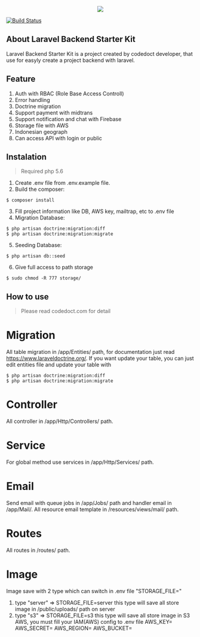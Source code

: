 <p align="center"><img src="https://laravel.com/assets/img/components/logo-laravel.svg"></p>

<a href="https://travis-ci.org/laravel/framework"><img src="https://travis-ci.org/laravel/framework.svg" alt="Build Status"></a>

## About Laravel Backend Starter Kit

Laravel Backend Starter Kit is a project created by codedoct developer, that use for easyly create a project backend with laravel.

## Feature
1. Auth with RBAC (Role Base Access Controll)
2. Error handling
3. Doctrine migration
4. Support payment with midtrans
5. Support notification and chat with Firebase
6. Storage file with AWS
7. Indonesian geograph
8. Can access API with login or public

## Instalation
> Required php 5.6
1. Create .env file from .env.example file.
2. Build the composer:
```
$ composer install
```
3. Fill project information like DB, AWS key, mailtrap, etc to .env file
4. Migration Database:
```
$ php artisan doctrine:migration:diff
$ php artisan doctrine:migration:migrate
```
5. Seeding Database:
```
$ php artisan db::seed
```
6. Give full access to path storage
```
$ sudo chmod -R 777 storage/
```

## How to use
> Please read codedoct.com for detail

# Migration
All table migration in /app/Entities/ path, for documentation just read https://www.laraveldoctrine.org/.
If you want update your table, you can just edit entities file and update your table with
```
$ php artisan doctrine:migration:diff
$ php artisan doctrine:migration:migrate
```

# Controller
All controller in /app/Http/Controllers/ path.

# Service
For global method use services in /app/Http/Services/ path.

# Email
Send email with queue jobs in /app/Jobs/ path and handler email in /app/Mail/.
All resource email template in /resources/views/mail/ path.

# Routes
All routes in /routes/ path.

# Image
Image save with 2 type which can switch in .env file "STORAGE_FILE="
1. type "server" => STORAGE_FILE=server
this type will save all store image in /public/uploads/ path on server
2. type "s3" => STORAGE_FILE=s3
this type will save all store image in S3 AWS, you must fill your IAM(AWS) config to .env file
AWS_KEY=
AWS_SECRET=
AWS_REGION=
AWS_BUCKET=



